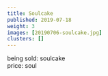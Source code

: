 ```yaml
---
title: Soulcake
published: 2019-07-18
weight: 3
images: [20190706-soulcake.jpg]
clusters: []
---
```


being sold: soulcake\
price: soul
